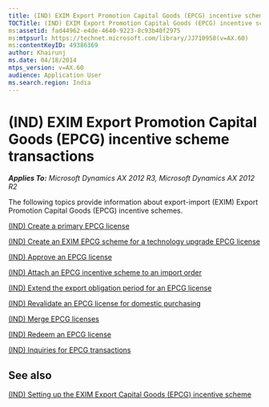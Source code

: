 ```yaml
---
title: (IND) EXIM Export Promotion Capital Goods (EPCG) incentive scheme transactions
TOCTitle: (IND) EXIM Export Promotion Capital Goods (EPCG) incentive scheme transactions
ms:assetid: fad44962-e4de-4640-9223-8c93b40f2975
ms:mtpsurl: https://technet.microsoft.com/library/JJ710958(v=AX.60)
ms:contentKeyID: 49386369
author: Khairunj
ms.date: 04/18/2014
mtps_version: v=AX.60
audience: Application User
ms.search.region: India
---
```


# (IND) EXIM Export Promotion Capital Goods (EPCG) incentive scheme transactions 


_**Applies To:** Microsoft Dynamics AX 2012 R3, Microsoft Dynamics AX 2012 R2_

The following topics provide information about export-import (EXIM) Export Promotion Capital Goods (EPCG) incentive schemes.

[(IND) Create a primary EPCG license](ind-create-a-primary-epcg-license.md)

[(IND) Create an EXIM EPCG scheme for a technology upgrade EPCG license](ind-create-an-exim-epcg-scheme-for-a-technology-upgrade-epcg-license.md)

[(IND) Approve an EPCG license](ind-approve-an-epcg-license.md)

[(IND) Attach an EPCG incentive scheme to an import order](ind-attach-an-epcg-incentive-scheme-to-an-import-order.md)

[(IND) Extend the export obligation period for an EPCG license](ind-extend-the-export-obligation-period-for-an-epcg-license.md)

[(IND) Revalidate an EPCG license for domestic purchasing](ind-revalidate-an-epcg-license-for-domestic-purchasing.md)

[(IND) Merge EPCG licenses](ind-merge-epcg-licenses.md)

[(IND) Redeem an EPCG license](ind-redeem-an-epcg-license.md)

[(IND) Inquiries for EPCG transactions](ind-inquiries-for-epcg-transactions.md)

## See also

[(IND) Setting up the EXIM Export Capital Goods (EPCG) incentive scheme](ind-setting-up-the-exim-export-capital-goods-epcg-incentive-scheme.md)

  


